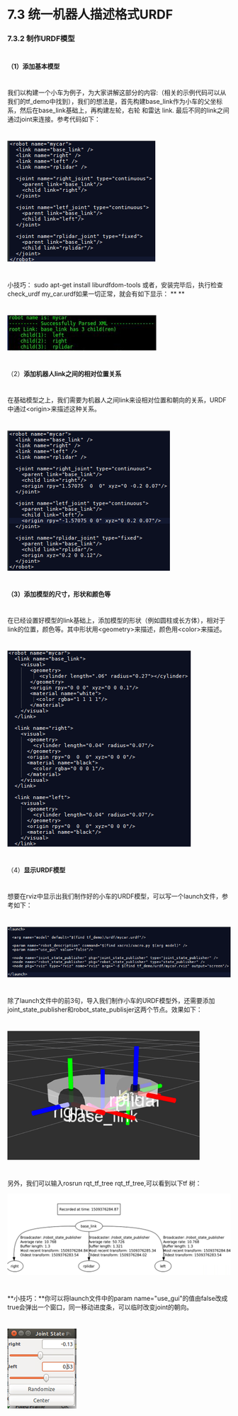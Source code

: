 # 7.3 统一机器人描述格式URDF

### 7.3.2 制作URDF模型

$$\quad$$**（1）添加基本模型**

$$\quad$$我们以构建一个小车为例子，为大家讲解这部分的内容:（相关的示例代码可以从我们的tf\_demo中找到），我们的想法是，首先构建base\_link作为小车的父坐标系，然后在base\_link基础上，再构建左轮，右轮 和雷达 link. 最后不同的link之间通过joint来连接。参考代码如下：

$$\quad \quad \quad \quad\quad \quad \quad \quad  \quad \quad \quad$$![](/pics/image040.png)

$$\quad$$小技巧： sudo apt-get install liburdfdom-tools 或者，安装完毕后，执行检查check\_urdf my\_car.urdf如果一切正常，就会有如下显示：                                                                    **    **

$$\quad \quad \quad \quad\quad \quad \quad \quad  \quad \quad \quad$$![](/pics/image002.jpg)

$$\quad$$（2）**添加机器人link之间的相对位置关系**

$$\quad$$在基础模型之上，我们需要为机器人之间link来设相对位置和朝向的关系，URDF中通过&lt;origin&gt;来描述这种关系。

$$\quad \quad \quad \quad\quad \quad \quad \quad  \quad \quad \quad$$![](/pics/image041.png)

$$\quad$$**（3）添加模型的尺寸，形状和颜色等**

$$\quad$$在已经设置好模型的link基础上，添加模型的形状（例如圆柱或长方体），相对于link的位置，颜色等。其中形状用&lt;geometry&gt;来描述，颜色用&lt;color&gt;来描述。

$$\quad \quad \quad \quad\quad \quad \quad \quad  \quad $$![](/pics/image042.png)

$$\quad$$（4）**显示URDF模型**

$$\quad$$想要在rviz中显示出我们制作好的小车的URDF模型，可以写一个launch文件，参考如下：

$$\quad \quad \quad \quad$$![](/pics/image043.png)

$$\quad$$除了launch文件中的前3句，导入我们制作小车的URDF模型外，还需要添加joint\_state\_publisher和robot\_state\_publisjer这两个节点。效果如下：

$$\quad \quad \quad \quad\quad \quad \quad \quad  \quad$$![](/pics/image044.png)

$$\quad$$另外，我们可以输入rosrun rqt\_tf\_tree rqt\_tf\_tree,可以看到以下tf 树：

![](/pics/image045.png)

$$\quad$$**小技巧：**你可以将launch文件中的param name="use\_gui"的值由false改成true会弹出一个窗口，同一移动进度条，可以临时改变joint的朝向。

$$\quad \quad \quad \quad\quad \quad \quad \quad  \quad \quad \quad \quad \quad \quad\quad \quad \quad \quad  \quad \quad \quad$$![](/pics/image046.png)


